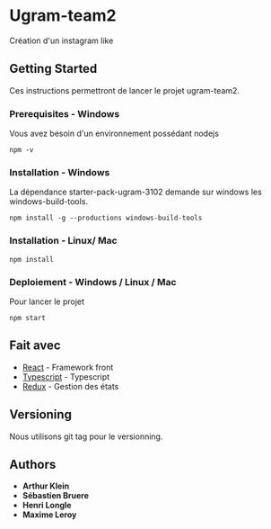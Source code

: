 ﻿# Ugram-team2

Création d'un instagram like

## Getting Started

Ces instructions permettront de lancer le projet ugram-team2.

### Prerequisites - Windows

Vous avez besoin d'un environnement possédant nodejs

```
npm -v
```

### Installation - Windows

La dépendance starter-pack-ugram-3102 demande sur windows les windows-build-tools.
```
npm install -g --productions windows-build-tools
```
### Installation - Linux/ Mac
```
npm install
```
### Deploiement - Windows / Linux / Mac
Pour lancer le projet

```
npm start
```


## Fait avec

* [React](https://reactjs.org) - Framework front
* [Typescript](https://www.typescriptlang.org) - Typescript
* [Redux](https://redux.js.org) - Gestion des états



## Versioning

Nous utilisons git tag pour le versionning. 

## Authors

* **Arthur Klein** 
* **Sébastien Bruere** 
* **Henri Longle** 
* **Maxime Leroy** 
